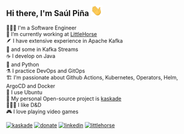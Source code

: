 <h2 align="left">Hi there, I'm Saúl Piña <img src="https://raw.githubusercontent.com/ABSphreak/ABSphreak/master/gifs/Hi.gif" height="30" /></h2>

🧑🏽‍💻 I'm a Software Engineer<br/>
🐎 I’m currently working at [LittleHorse](https://github.com/littlehorse-enterprises)<br/>
🪶 I have extensive experience in Apache Kafka<br/>
🦦 and some in Kafka Streams<br/>
☕ I develop on Java<br/>
🐍 and Python<br/>
⚗️ I practice DevOps and GitOps<br/>
🏗️ I'm passionate about Github Actions, Kubernetes, Operators, Helm, ArgoCD and Docker<br/>
🐧 I use Ubuntu<br/>
🚀 My personal Open-source project is [kaskade](https://github.com/sauljabin/kaskade)<br/>
🧙🏾‍♂️ I like D&D<br/>
🎮 I love playing video games

[![kaskade](https://img.shields.io/badge/kaskade-blueviolet)](https://github.com/sauljabin/kaskade)
[![donate](https://img.shields.io/badge/donate-EA4AAA)](https://github.com/sponsors/sauljabin)
[![linkedin](https://img.shields.io/badge/linkedin-0A66C2)](https://www.linkedin.com/in/sauljabin)
[![littlehorse](https://img.shields.io/badge/littlehorse-gray)](https://github.com/littlehorse-enterprises/littlehorse)
